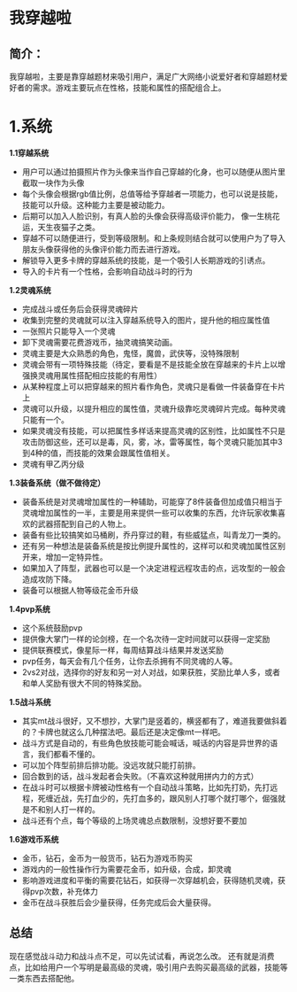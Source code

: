 ﻿
我穿越啦
====

简介：
---

我穿越啦，主要是靠穿越题材来吸引用户，满足广大网络小说爱好者和穿越题材爱好者的需求。游戏主要玩点在性格，技能和属性的搭配组合上。

1.系统
====

**1.1穿越系统**

 -  用户可以通过拍摄照片作为头像来当作自己穿越的化身，也可以随便从图片里截取一块作为头像
 -  每个头像会根据rgb值比例，总值等给予穿越者一项能力，也可以说是技能，技能可以升级。这种能力主要是被动能力。
 -  后期可以加入人脸识别，有真人脸的头像会获得高级评价能力， 像一生桃花运，天生夜猫子之类。
 -  穿越不可以随便进行，受到等级限制。和上条规则结合就可以使用户为了导入朋友头像获得他的头像评价能力而去进行游戏。
 -  解锁导入更多卡牌的穿越系统的技能，是一个吸引人长期游戏的引诱点。
 -  导入的卡片有一个性格，会影响自动战斗时的行为

**1.2灵魂系统**

 -  完成战斗或任务后会获得灵魂碎片
 -  收集到完整的灵魂就可以注入穿越系统导入的图片，提升他的相应属性值
 -  一张照片只能导入一个灵魂
 -  卸下灵魂需要花费游戏币，抽灵魂搞笑动画。
 -  灵魂主要是大众熟悉的角色，鬼怪，魔兽，武侠等，没特殊限制
 -  灵魂会带有一项特殊技能（待定，要看是不是技能全放在穿越来的卡片上以增强换灵魂用属性搭配相应技能的有用性）
 -  从某种程度上可以把穿越来的照片看作角色，灵魂只是看做一件装备穿在卡片上
 -  灵魂可以升级，以提升相应的属性值，灵魂升级靠吃灵魂碎片完成。每种灵魂只能有一个。
 -  如果灵魂没有技能，可以把属性多样话来提高灵魂的区别性，比如属性不只是攻击防御这些，还可以是毒，风，雾，冰，雷等属性，每个灵魂只能加其中3到4种的值，而技能的效果会跟属性值相关。
 -  灵魂有甲乙丙分级

**1.3装备系统（做不做待定）**

 -  装备系统是对灵魂增加属性的一种辅助，可能穿了8件装备但加成值只相当于灵魂增加属性的一半，主要是用来提供一些可以收集的东西，允许玩家收集喜欢的武器搭配到自己的人物上。
 -  装备有些比较搞笑如马桶刷，乔丹穿过的鞋，有些威猛点，叫青龙刀一类的。
 -  还有另一种想法是装备系统是按比例提升属性的，这样可以和灵魂加属性区别开来，增加一定特异性。
 -  如果加入了阵型，武器也可以是一个决定进程远程攻击的点，远攻型的一般会造成攻防下降。
 -  装备可以根据人物等级花金币升级

**1.4pvp系统**

 -  这个系统鼓励pvp
 -  提供像大掌门一样的论剑榜，在一个名次待一定时间就可以获得一定奖励
 -  提供联赛模式，像星际一样，每周结算战斗结果并发送奖励
 -  pvp任务，每天会有几个任务，让你去杀拥有不同灵魂的人等。
 -  2vs2对战，选择你的好友和另一对人对战，如果获胜，奖励比单人多，或者和单人奖励有很大不同的特殊奖励。

**1.5战斗系统**

 - 其实mt战斗很好，又不想抄，大掌门是竖着的，横竖都有了，难道我要做斜着的？卡牌也就这么几种摆法吧。最后还是决定像mt一样吧。
 - 战斗方式是自动的，有些角色放技能可能会喊话，喊话的内容是异世界的语言，我们都看不懂的。
 - 可以加个阵型前排后排功能。没远攻就只能打前排。
 - 回合数到的话，战斗发起者会失败。（不喜欢这种就用拼内力的方式）
 - 在战斗时可以根据卡牌被动性格有一个自动战斗策略，比如先打奶，先打远程，死缠近战，先打血少的，先打血多的，跟风别人打哪个就打哪个，倔强就是不和别人打一样的。
 - 战斗还有个点，每个等级的上场灵魂总点数限制，没想好要不要加

**1.6游戏币系统**

 - 金币，钻石，金币为一般货币，钻石为游戏币购买
 - 游戏内的一般性操作行为需要花金币，如升级，合成，卸灵魂
 - 影响游戏进度和平衡的需要花钻石，如获得一次穿越机会，获得随机灵魂，获得pvp次数，补充体力
 - 金币在战斗获胜后会少量获得，任务完成后会大量获得。


总结
---

现在感觉战斗动力和战斗点不足，可以先试试看，再说怎么改。
还有就是消费点，比如给用户一个写明是最高级的灵魂，吸引用户去购买最高级的武器，技能等一类东西去搭配他。